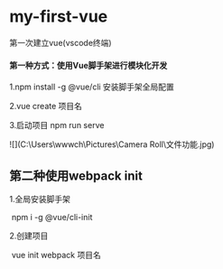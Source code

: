 # my-first-vue
第一次建立vue(vscode终端)



#### 第一种方式：使用Vue脚手架进行模块化开发

1.npm install -g @vue/cli   安装脚手架全局配置

2.vue create 项目名   

3.启动项目 npm run serve

![](C:\Users\wwwch\Pictures\Camera Roll\文件功能.jpg)



## 第二种使用webpack init

1.全局安装脚手架

​	npm i -g @vue/cli-init 

2.创建项目

​	vue init webpack 项目名



